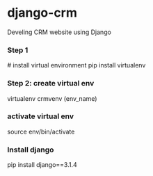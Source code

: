 # django-crm
Develing CRM website using Django

<h3>Step 1 </h3>
# install virtual environment 
pip install virtualenv 

<h3> Step 2:  create virtual env </h3>
virtualenv crmvenv (env_name)

<h3> activate virtual env </h3>
source env/bin/activate 

<h3>Install django </h3>
pip install django==3.1.4

